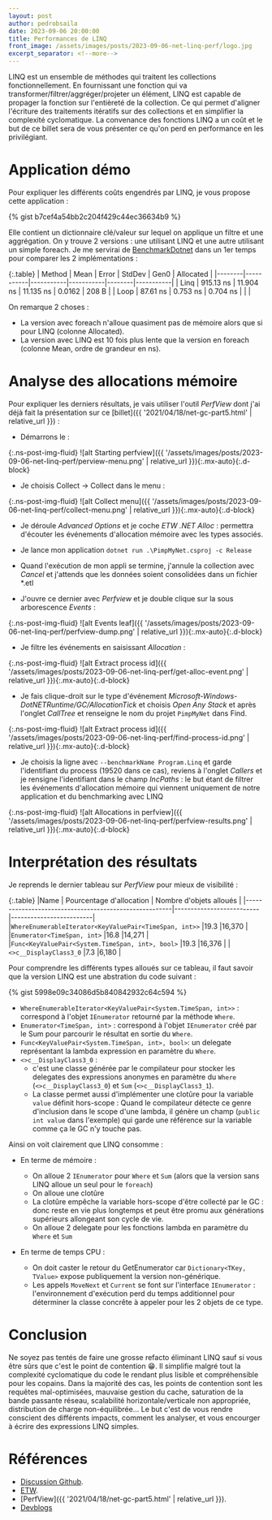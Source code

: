 ```yaml
---
layout: post
author: pedrobsaila
date: 2023-09-06 20:00:00
title: Performances de LINQ
front_image: /assets/images/posts/2023-09-06-net-linq-perf/logo.jpg
excerpt_separator: <!--more-->
---
```


LINQ est un ensemble de méthodes qui traitent les collections fonctionnellement. En fournissant une fonction qui va transformer/filtrer/aggréger/projeter un élément, LINQ est capable de propager la fonction sur l'entièreté de la collection. Ce qui permet d'aligner l'écriture des traitements itératifs sur des collections et en simplifier la complexité cyclomatique. La convenance des fonctions LINQ a un coût et le but de ce billet sera de vous présenter ce qu'on perd en performance en les privilégiant.

<!--more-->

# Application démo

Pour expliquer les différents coûts engendrés par LINQ, je vous propose cette application :

{% gist b7cef4a54bb2c204f429c44ec36634b9 %}

Elle contient un dictionnaire clé/valeur sur lequel on applique un filtre et une aggrégation. On y trouve 2 versions : une utilisant LINQ et une autre utilisant un simple foreach. Je me servirai de [BenchmarkDotnet](https://github.com/dotnet/BenchmarkDotNet) dans un 1er temps pour comparer les 2 implémentations :

{:.table}
| Method |      Mean |     Error |    StdDev |   Gen0 | Allocated |
|--------|-----------|-----------|-----------|--------|-----------|
|   Linq | 915.13 ns | 11.904 ns | 11.135 ns | 0.0162 |     208 B |
|   Loop |  87.61 ns |  0.753 ns |  0.704 ns |        |           |

On remarque 2 choses :
* La version avec foreach n'alloue quasiment pas de mémoire alors que si pour LINQ (colonne Allocated).
* La version avec LINQ est 10 fois plus lente que la version en foreach (colonne Mean, ordre de grandeur en ns).

# Analyse des allocations mémoire

Pour expliquer les derniers résultats, je vais utiliser l'outil *PerfView* dont j'ai déjà fait la présentation sur ce [billet]({{ '2021/04/18/net-gc-part5.html' | relative_url }}) :

* Démarrons le :

{:.ns-post-img-fluid}
![alt Starting perfview]({{ '/assets/images/posts/2023-09-06-net-linq-perf/perview-menu.png' | relative_url }}){:.mx-auto}{:.d-block}

* Je choisis Collect -> Collect dans le menu :

{:.ns-post-img-fluid}
![alt Collect menu]({{ '/assets/images/posts/2023-09-06-net-linq-perf/collect-menu.png' | relative_url }}){:.mx-auto}{:.d-block}

* Je déroule *Advanced Options* et je coche *ETW .NET Alloc* : permettra d'écouter les événements d'allocation mémoire avec les types associés.

* Je lance mon application `dotnet run .\PimpMyNet.csproj -c Release`

* Quand l'exécution de mon appli se termine, j'annule la collection avec *Cancel* et j'attends que les données soient consolidées dans un fichier *.etl

* J'ouvre ce dernier avec *Perfview* et je double clique sur la sous arborescence *Events* :

{:.ns-post-img-fluid}
![alt Events leaf]({{ '/assets/images/posts/2023-09-06-net-linq-perf/perfview-dump.png' | relative_url }}){:.mx-auto}{:.d-block}

* Je filtre les événements en saisissant *Allocation* :

{:.ns-post-img-fluid}
![alt Extract process id]({{ '/assets/images/posts/2023-09-06-net-linq-perf/get-alloc-event.png' | relative_url }}){:.mx-auto}{:.d-block}

* Je fais clique-droit sur le type d'événement *Microsoft-Windows-DotNETRuntime/GC/AllocationTick* et choisis *Open Any Stack* et après l'onglet *CallTree* et renseigne le nom du projet `PimpMyNet` dans Find.

{:.ns-post-img-fluid}
![alt Extract process id]({{ '/assets/images/posts/2023-09-06-net-linq-perf/find-process-id.png' | relative_url }}){:.mx-auto}{:.d-block}

* Je choisis la ligne avec `--benchmarkName Program.Linq` et garde l'identifiant du process (19520 dans ce cas), reviens à l'onglet *Callers* et je rensigne l'identifiant dans le champ *IncPaths* : le but étant de filtrer les événements d'allocation mémoire qui viennent uniquement de notre application et du benchmarking avec LINQ

{:.ns-post-img-fluid}
![alt Allocations in perfview]({{ '/assets/images/posts/2023-09-06-net-linq-perf/perfview-results.png' | relative_url }}){:.mx-auto}{:.d-block}

# Interprétation des résultats

Je reprends le dernier tableau sur *PerfView* pour mieux de visibilité :

{:.table}
|Name                                                   | Pourcentage d'allocation | Nombre d'objets alloués |
|-------------------------------------------------------|--------------------------|-------------------------|
|`WhereEnumerableIterator<KeyValuePair<TimeSpan, int>>` |19.3	                     |16,370                   |
|`Enumerator<TimeSpan, int>`                            |16.8	                     |14,271                   |
|`Func<KeyValuePair<System.TimeSpan, int>, bool>`	      |19.3	                     |16,376                   |
|`<>c__DisplayClass3_0`                                 |7.3	                     |6,180                    |

Pour comprendre les différents types alloués sur ce tableau, il faut savoir que la version LINQ est une abstration du code suivant :

{% gist 5998e09c34086d5b840842932c64c594 %}

* `WhereEnumerableIterator<KeyValuePair<System.TimeSpan, int>>` : correspond à l'objet `IEnumerator` retourné par la méthode `Where`.
* `Enumerator<TimeSpan, int>` : correspond à l'objet `IEnumerator` créé par le Sum pour parcourir le résultat en sortie du `Where`.
* `Func<KeyValuePair<System.TimeSpan, int>, bool>`: un delegate représentant la lambda expression en paramètre du `Where`.
* `<>c__DisplayClass3_0` :
  * c'est une classe générée par le compilateur pour stocker les delegates des expressions anonymes en paramètre du `Where` (`<>c__DisplayClass3_0`) et `Sum` (`<>c__DisplayClass3_1`).
  * La classe permet aussi d'implémenter une clotûre pour la variable `value` définit hors-scope : Quand le compilateur détecte ce genre d'inclusion dans le scope d'une lambda, il génère un champ (`public int value` dans l'exemple) qui garde une référence sur la variable comme ça le GC n'y touche pas.

Ainsi on voit clairement que LINQ consomme :

* En terme de mémoire :
  * On alloue 2 `IEnumerator` pour `Where` et `Sum` (alors que la version sans LINQ alloue un seul pour le `foreach`)
  * On alloue une clotûre
  * La clotûre empêche la variable hors-scope d'être collecté par le GC : donc reste en vie plus longtemps et peut être promu aux générations supérieurs allongeant son cycle de vie.
  * On alloue 2 delegate pour les fonctions lambda en paramètre du `Where` et `Sum`

* En terme de temps CPU :
  * On doit caster le retour du GetEnumerator car `Dictionary<TKey, TValue>` expose publiquement la version non-générique.
  * Les appels `MoveNext` et `Current` se font sur l'interface `IEnumerator` : l'environnement d'exécution perd du temps additionnel pour déterminer la classe concrête à appeler pour les 2 objets de ce type.

# Conclusion

Ne soyez pas tentés de faire une grosse refacto éliminant LINQ sauf si vous être sûrs que c'est le point de contention :grin:. Il simplifie malgré tout la complexité cyclomatique du code le rendant plus lisible et compréhensible pour les copains. Dans la majorité des cas, les points de contention sont les requêtes mal-optimisées, mauvaise gestion du cache, saturation de la bande passante réseau, scalabilité horizontale/verticale non appropriée, distribution de charge non-équilibrée... Le but c'est de vous rendre conscient des différents impacts, comment les analyser, et vous encourger à écrire des expressions LINQ simples.

# Références

* [Discussion Github](https://github.com/dotnet/runtime/discussions/45060).
* [ETW](https://docs.microsoft.com/en-us/windows/win32/etw/about-event-tracing).
* [PerfView]({{ '2021/04/18/net-gc-part5.html' | relative_url }}).
* [Devblogs](https://devblogs.microsoft.com/dotnet/understanding-the-cost-of-csharp-delegates/)